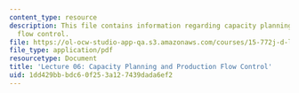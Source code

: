```yaml
---
content_type: resource
description: This file contains information regarding capacity planning and production
  flow control.
file: https://ol-ocw-studio-app-qa.s3.amazonaws.com/courses/15-772j-d-lab-supply-chains-fall-2014/1dd429bbbdc60f253a127439dada6ef2_MIT15_772JF14_Lec06.pdf
file_type: application/pdf
resourcetype: Document
title: 'Lecture 06: Capacity Planning and Production Flow Control'
uid: 1dd429bb-bdc6-0f25-3a12-7439dada6ef2
---
```

